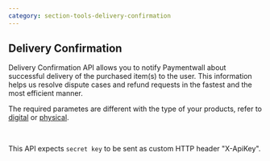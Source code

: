```yaml
---
category: section-tools-delivery-confirmation
---
```

## Delivery Confirmation

Delivery Confirmation API allows you to notify Paymentwall about successful delivery of the purchased item(s) to the user. This information helps us resolve dispute cases and refund requests in the fastest and the most efficient manner.

The required parametes are different with the type of your products, refer to [digital](#section-tools-delivery-confirmation-digital) or [physical](#section-tools-delivery-confirmation-physical).

<br>

This API expects ```secret key``` to be sent as custom HTTP header "X-ApiKey".